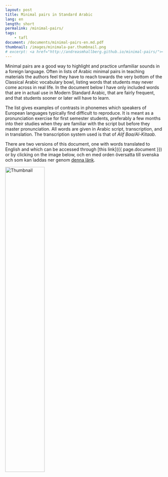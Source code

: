 ```yaml
---
layout: post
title: Minimal pairs in Standard Arabic
lang: en
length: short
permalink: /minimal-pairs/
tags:
    - tafl
document: /documents/minimal-pairs-en.md.pdf
thumbnail: /images/minimala-par.thumbnail.png
# excerpt: <a href="http://andreasmhallberg.github.io/minimal-pairs/"><img width="30%" src="/images/minimala-par.thumbnail.png" alt="Thumbnail"></a>
---
```


Minimal pairs are a good way to highlight and practice unfamiliar sounds in a foreign language. Often in lists of Arabic minimal pairs in teaching materials the authors feel they have to reach towards the very bottom of the Classical Arabic vocabulary bowl, listing words that students may never come across in real life. In the document below I have only included words that are in actual use in Modern Standard Arabic, that are fairly frequent, and that students sooner or later will have to learn.

The list gives examples of contrasts in phonemes which speakers of European languages typically find difficult to reproduce. It is meant as a pronunciation exercise for first semester students, preferably a few months into their studies when they are familiar with the script but before they master pronunciation. All words are given in Arabic script, transcription, and in translation. The transcription system used is that of *Alif Baa/Al-Kitaab*. 

There are two versions of this document, one with words translated to English and which can be accessed through [this link]({{ page.document }}) or by clicking on the image below, och en med orden översatta till svenska och som kan laddas ner genom [denna länk](/documents/minimal-pairs-sv.md.pdf). 


<a href="{{ page.document }}" >
<img width="50%" src="{{ page.thumbnail }}" alt="Thumbnail">
</a>
